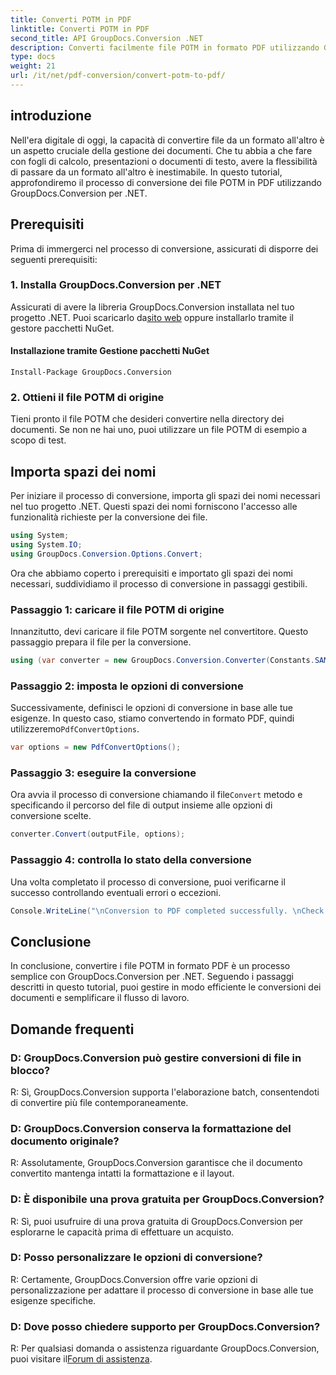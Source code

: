 ```yaml
---
title: Converti POTM in PDF
linktitle: Converti POTM in PDF
second_title: API GroupDocs.Conversion .NET
description: Converti facilmente file POTM in formato PDF utilizzando GroupDocs.Conversion per .NET. Semplifica il flusso di lavoro della gestione dei documenti.
type: docs
weight: 21
url: /it/net/pdf-conversion/convert-potm-to-pdf/
---
```

## introduzione

Nell'era digitale di oggi, la capacità di convertire file da un formato all'altro è un aspetto cruciale della gestione dei documenti. Che tu abbia a che fare con fogli di calcolo, presentazioni o documenti di testo, avere la flessibilità di passare da un formato all'altro è inestimabile. In questo tutorial, approfondiremo il processo di conversione dei file POTM in PDF utilizzando GroupDocs.Conversion per .NET.

## Prerequisiti

Prima di immergerci nel processo di conversione, assicurati di disporre dei seguenti prerequisiti:

### 1. Installa GroupDocs.Conversion per .NET

 Assicurati di avere la libreria GroupDocs.Conversion installata nel tuo progetto .NET. Puoi scaricarlo da[sito web](https://releases.groupdocs.com/conversion/net/) oppure installarlo tramite il gestore pacchetti NuGet.

#### Installazione tramite Gestione pacchetti NuGet

```
Install-Package GroupDocs.Conversion
```

### 2. Ottieni il file POTM di origine

Tieni pronto il file POTM che desideri convertire nella directory dei documenti. Se non ne hai uno, puoi utilizzare un file POTM di esempio a scopo di test.

## Importa spazi dei nomi

Per iniziare il processo di conversione, importa gli spazi dei nomi necessari nel tuo progetto .NET. Questi spazi dei nomi forniscono l'accesso alle funzionalità richieste per la conversione dei file.

```csharp
using System;
using System.IO;
using GroupDocs.Conversion.Options.Convert;
```

Ora che abbiamo coperto i prerequisiti e importato gli spazi dei nomi necessari, suddividiamo il processo di conversione in passaggi gestibili.

### Passaggio 1: caricare il file POTM di origine

Innanzitutto, devi caricare il file POTM sorgente nel convertitore. Questo passaggio prepara il file per la conversione.

```csharp
using (var converter = new GroupDocs.Conversion.Converter(Constants.SAMPLE_POTM))
```

### Passaggio 2: imposta le opzioni di conversione

 Successivamente, definisci le opzioni di conversione in base alle tue esigenze. In questo caso, stiamo convertendo in formato PDF, quindi utilizzeremo`PdfConvertOptions`.

```csharp
var options = new PdfConvertOptions();
```

### Passaggio 3: eseguire la conversione

 Ora avvia il processo di conversione chiamando il file`Convert` metodo e specificando il percorso del file di output insieme alle opzioni di conversione scelte.

```csharp
converter.Convert(outputFile, options);
```

### Passaggio 4: controlla lo stato della conversione

Una volta completato il processo di conversione, puoi verificarne il successo controllando eventuali errori o eccezioni.

```csharp
Console.WriteLine("\nConversion to PDF completed successfully. \nCheck output in {0}", outputFolder);
```

## Conclusione

In conclusione, convertire i file POTM in formato PDF è un processo semplice con GroupDocs.Conversion per .NET. Seguendo i passaggi descritti in questo tutorial, puoi gestire in modo efficiente le conversioni dei documenti e semplificare il flusso di lavoro.

## Domande frequenti

### D: GroupDocs.Conversion può gestire conversioni di file in blocco?

R: Sì, GroupDocs.Conversion supporta l'elaborazione batch, consentendoti di convertire più file contemporaneamente.

### D: GroupDocs.Conversion conserva la formattazione del documento originale?

R: Assolutamente, GroupDocs.Conversion garantisce che il documento convertito mantenga intatti la formattazione e il layout.

### D: È disponibile una prova gratuita per GroupDocs.Conversion?

R: Sì, puoi usufruire di una prova gratuita di GroupDocs.Conversion per esplorarne le capacità prima di effettuare un acquisto.

### D: Posso personalizzare le opzioni di conversione?

R: Certamente, GroupDocs.Conversion offre varie opzioni di personalizzazione per adattare il processo di conversione in base alle tue esigenze specifiche.

### D: Dove posso chiedere supporto per GroupDocs.Conversion?

 R: Per qualsiasi domanda o assistenza riguardante GroupDocs.Conversion, puoi visitare il[Forum di assistenza](https://forum.groupdocs.com/c/conversion/11).